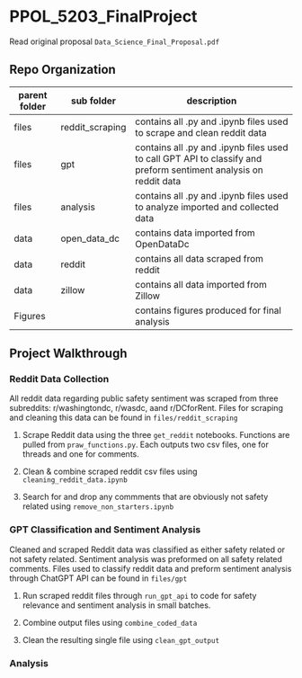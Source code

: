 # PPOL_5203_FinalProject

Read original proposal `Data_Science_Final_Proposal.pdf`

## Repo Organization

| parent folder | sub folder | description |
|---------------|------------|-------------|
| files | reddit_scraping | contains all .py and .ipynb files used to scrape and clean reddit data |
| files | gpt | contains all .py and .ipynb files used to call GPT API to classify and preform sentiment analysis on reddit data |
| files | analysis | contains all .py and .ipynb files used to analyze imported and collected data |
| data | open_data_dc | contains data imported from OpenDataDc |
| data | reddit | contains all data scraped from reddit |
| data | zillow | contains all data imported from Zillow |
| Figures | | contains figures produced for final analysis |

## Project Walkthrough 

### Reddit Data Collection 

All reddit data regarding public safety sentiment was scraped from three subreddits: r/washingtondc, r/wasdc, aand r/DCforRent. Files for scraping and cleaning this data can be found in `files/reddit_scraping`

1. Scrape Reddit data using the three `get_reddit` notebooks. Functions are pulled from `praw_functions.py`. Each outputs two csv files, one for threads and one for comments. 

2. Clean & combine scraped reddit csv files using `cleaning_reddit_data.ipynb`

3. Search for and drop any commments that are obviously not safety related using `remove_non_starters.ipynb`

### GPT Classification and Sentiment Analysis

Cleaned and scraped Reddit data was classified as either safety related or not safety related. Sentiment analysis was preformed on all safety related comments. Files used to classify reddit data and preform sentiment analysis through ChatGPT API can be found in `files/gpt`

1. Run scraped reddit files through `run_gpt_api` to code for safety relevance and sentiment analysis in small batches. 

2. Combine output files using `combine_coded_data`

3. Clean the resulting single file using `clean_gpt_output`

### Analysis 


